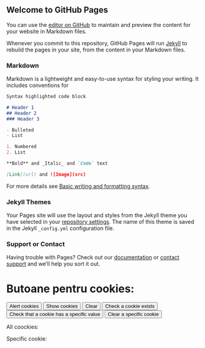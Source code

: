 ## Welcome to GitHub Pages

You can use the [editor on GitHub](https://github.com/VLDG1l/_linkGit/edit/gh-pages/index.md) to maintain and preview the content for your website in Markdown files.

Whenever you commit to this repository, GitHub Pages will run [Jekyll](https://jekyllrb.com/) to rebuild the pages in your site, from the content in your Markdown files.

### Markdown

Markdown is a lightweight and easy-to-use syntax for styling your writing. It includes conventions for

```markdown
Syntax highlighted code block

# Header 1
## Header 2
### Header 3

- Bulleted
- List

1. Numbered
2. List

**Bold** and _Italic_ and `Code` text

[Link](url) and ![Image](src)
```

For more details see [Basic writing and formatting syntax](https://docs.github.com/en/github/writing-on-github/getting-started-with-writing-and-formatting-on-github/basic-writing-and-formatting-syntax).

### Jekyll Themes

Your Pages site will use the layout and styles from the Jekyll theme you have selected in your [repository settings](https://github.com/VLDG1l/_linkGit/settings/pages). The name of this theme is saved in the Jekyll `_config.yml` configuration file.

### Support or Contact

Having trouble with Pages? Check out our [documentation](https://docs.github.com/categories/github-pages-basics/) or [contact support](https://support.github.com/contact) and we’ll help you sort it out.


<script>
  document.cookie = "session=test GDPR"; 
  document.cookie = "favorite_task=collect Data"; 
  document.cookie = "name=oeschger; SameSite=None; Secure";
  document.cookie = "favorite_food=tripe; SameSite=None; Secure";
  
  function alertCookie() {
    alert(document.cookie); 
  } 
  
  function showCookies() {
    const output = document.getElementById('cookies')
    output.textContent = '> ' + document.cookie
  }
  
  function checkACookieExists() {
    if (document.cookie.split(';').some((item) => item.trim().startsWith('reader='))) {
      const output = document.getElementById('a-cookie-existence')
      output.textContent = '> The cookie "reader" exists'
    }
  }
  
  function checkCookieHasASpecificValue() {
    if (document.cookie.split(';').some((item) => item.includes('reader=1'))) {
      const output = document.getElementById('a-specific-value-of-the-cookie')
      output.textContent = '> The cookie "reader" has a value of "1"'
    }
  }

  function clearASpecificValueOfTheCookie() {
    const output = document.getElementById('a-specific-value-of-the-cookie')
    output.textContent = ''
  }
  
  function clearOutputCookies() {
    const output = document.getElementById('cookies')
    output.textContent = ''
  }
</script>

<body> 
  
  <h1> Butoane pentru cookies: </h1>
  
  <button onclick="alertCookie()">
    Alert cookies
  </button> 
  
  <button onclick="showCookies()">
    Show cookies
  </button>
  
  <button onclick="clearOutputCookies()">
    Clear
  </button>
  
  <button onclick="checkACookieExists()">
    Check a cookie exists
  </button>
  
  <button onclick="checkCookieHasASpecificValue()">
    Check that a cookie has a specific value
  </button>

  <button onclick="clearASpecificValueOfTheCookie()">
    Clear a specific cookie
  </button>
  
  <div>
    <p> All coockies: </p>
    <code id="cookies"></code>
  </div>  
  
  <div>
    <p> Specific cookie: </p>
    <code id="a-specific-value-of-the-cookie"></code>
  </div>  
</body>
